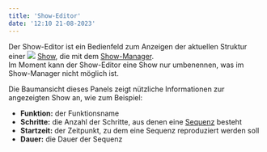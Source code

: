 ```yaml
---
title: 'Show-Editor'
date: '12:10 21-08-2023'
---
```


Der Show-Editor ist ein Bedienfeld zum Anzeigen der aktuellen Struktur einer ![](/basics/show.png) [Show](/basics/glossary-and-concepts#show), die mit dem [Show-Manager](/show-manager).  
Im Moment kann der Show-Editor eine Show nur umbenennen, was im Show-Manager nicht möglich ist.  

Die Baumansicht dieses Panels zeigt nützliche Informationen zur angezeigten Show an, wie zum Beispiel:

* **Funktion:** der Funktionsname
* **Schritte:** die Anzahl der Schritte, aus denen eine [Sequenz](/basics/glossary-and-concepts#sequenz) besteht
* **Startzeit:** der Zeitpunkt, zu dem eine Sequenz reproduziert werden soll
* **Dauer:** die Dauer der Sequenz